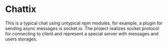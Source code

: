 # Chattix

This is a typical chat using untypical npm modules, for example, a plugin for sending async messages is socket.io.
The project realizes socket protocol for connecting to client and represent a special server with messages and users storages.